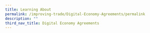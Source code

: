 ```yaml
---
title: Learning About
permalink: /improving-trade/Digital-Economy-Agreements/permalink
description: ""
third_nav_title: Digital Economy Agreements
---
```

